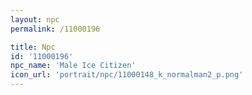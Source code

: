```yaml
---
layout: npc
permalink: /11000196

title: Npc
id: '11000196'
npc_name: 'Male Ice Citizen'
icon_url: 'portrait/npc/11000148_k_normalman2_p.png'
---
```

